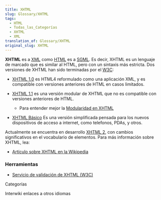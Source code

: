 ```yaml
---
title: XHTML
slug: Glossary/XHTML
tags:
  - HTML
  - Todas_las_Categorías
  - XHTML
  - XML
translation_of: Glossary/XHTML
original_slug: XHTML
---
```

**XHTML** es a [XML](es/XML) como [HTML](es/HTML) es a [SGML](es/SGML). Es decir, XHTML es un lenguaje de marcado que es similar al HTML, pero con un sintaxis más estricta. Dos versiones de XHTML han sido terminadas por el [W3C](http://www.w3.org/):

- [XHTML 1.0](http://www.sidar.org/recur/desdi/traduc/es/xhtml/xhtml11.htm) es HTML4 reformulado como una aplicación XML, y es compatible con versiones anteriores de HTML en casos limitados.
- [XHTML 1.1](http://www.sidar.org/recur/desdi/traduc/es/xhtml/xhtml11_es.html) es una versión modular de XHTML que no es compatible con versiones anteriores de HTML.

  - Para entender mejor la [Modularidad en XHTML](http://www.sidar.org/recur/desdi/traduc/es/xhtml/modxhtml/index.html)

- [XHTML Básico](http://www.sidar.org/recur/desdi/traduc/es/xhtml/xhtml-basic.html) Es una versión simplificada pensada para los nuevos dispositivos de acceso a internet, como telefonos, PDAs, y otros.

Actualmente se encuentra en desarrollo [XHTML 2](http://www.w3.org/TR/xhtml2/), con cambios significativos en el vocabulario de elementos. Para más información sobre XHTML, lea:

- [Artículo sobre XHTML en la Wikipedia](http://es.wikipedia.org/wiki/XHTML)

### Herramientas

- [Servicio de validación de XHTML (W3C)](http://validator.w3.org/)

Categorías

Interwiki enlaces a otros idiomas
